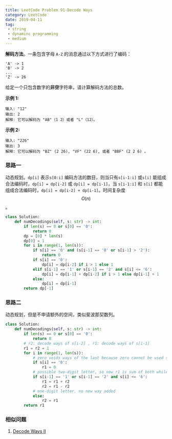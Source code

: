 ```yaml
---
title: LeetCode Problem 91-Decode Ways
category: LeetCode
date: 2019-04-11
tag:
 - string
 - dynaminc programming
 - medium
---
```


**解码方法**。一条包含字母 `A-Z` 的消息通过以下方式进行了编码：

```
'A' -> 1
'B' -> 2
...
'Z' -> 26
```

给定一个只包含数字的**非空**字符串，请计算解码方法的总数。

<!-- more -->

**示例 1:**

```
输入: "12"
输出: 2
解释: 它可以解码为 "AB"（1 2）或者 "L"（12）。
```

**示例 2:**

```
输入: "226"
输出: 3
解释: 它可以解码为 "BZ" (2 26), "VF" (22 6), 或者 "BBF" (2 2 6) 。
```

### 思路一

动态规划。`dp[i]` 表示`s[0:i]` 编码方法的数目，则当只有`s[i-1:i]` 或`s[i]` 能组成合法编码时，`dp[i] = dp[i-2]` 或 `dp[i] = dp[i-1]`，当 `s[i-1:i]` 和 `s[i]` 都能组成合法编码时，`dp[i] = dp[i-2] + dp[i-1]`。时间复杂度 $$O(n)$$。

```python
class Solution:
    def numDecodings(self, s: str) -> int:
        if len(s) == 0 or s[0] == '0':
            return 0
        dp = [0] * len(s)
        dp[0] = 1
        for i in range(1, len(s)):
            if s[i] == '0' and (s[i-1] == '0' or s[i-1] > '2'):
                return 0
            if s[i] == '0':
                dp[i] = dp[i-2] if i > 1 else 1
            elif s[i-1] == '1' or s[i-1] == '2' and s[i] <= '6':
                dp[i] = dp[i-1] + dp[i-2] if i > 1 else dp[i-1] + 1
            else:
                dp[i] = dp[i-1]
        return dp[-1]
```

### 思路二

动态规划，但是不申请额外的空间，类似斐波那契数列。

```python
class Solution:
    def numDecodings(self, s: str) -> int:
        if len(s) == 0 or s[0] == '0':
            return 0
        # r2: decode ways of s[i-2] , r1: decode ways of s[i-1] 
        r1 = r2 = 1
        for i in range(1, len(s)):
            # zero voids ways of the last because zero cannot be used separately
            if s[i] == '0':
                r1 = 0
            # possible two-digit letter, so new r1 is sum of both while new r2 is the old r1
            if s[i-1] == '1' or s[i-1] == '2' and s[i] <= '6':
                r1 = r1 + r2
                r2 = r1 - r2
            # one-digit letter, no new way added
            else:
                r2 = r1
        return r1
```

### 相似问题

1. [Decode Ways II](https://leetcode.com/problems/decode-ways-ii/)